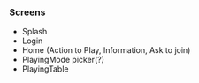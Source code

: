 ### Screens
 - Splash
 - Login
 - Home (Action to Play, Information, Ask to join)
 - PlayingMode picker(?)
 - PlayingTable